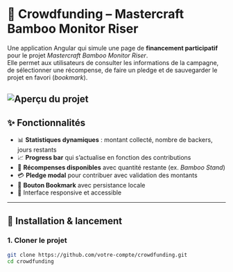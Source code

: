 # 🌱 Crowdfunding – Mastercraft Bamboo Monitor Riser

Une application Angular qui simule une page de **financement participatif** pour le projet *Mastercraft Bamboo Monitor Riser*.  
Elle permet aux utilisateurs de consulter les informations de la campagne, de sélectionner une récompense, de faire un pledge et de sauvegarder le projet en favori (*bookmark*).

![Aperçu du projet](./crowdfund.png)
---

## ✨ Fonctionnalités

- 📊 **Statistiques dynamiques** : montant collecté, nombre de backers, jours restants  
- 📈 **Progress bar** qui s’actualise en fonction des contributions  
- 🎁 **Récompenses disponibles** avec quantité restante (ex. *Bamboo Stand*)  
- 💳 **Pledge modal** pour contribuer avec validation des montants  
- 🔖 **Bouton Bookmark** avec persistance locale  
- 📱 Interface responsive et accessible  

---

## 🚀 Installation & lancement

### 1. Cloner le projet
```bash
git clone https://github.com/votre-compte/crowdfunding.git
cd crowdfunding
